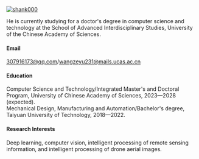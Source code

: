 

[![shank000](https://img.shields.io/badge/shank000-github-blue?logo=github)](https://github.com/shank000)

He is currently studying for a doctor's degree in computer science and technology at the School of Advanced Interdisciplinary Studies, University of the Chinese Academy of Sciences.

#### Email
307916173@qq.com/wangzeyu231@mails.ucas.ac.cn

#### Education
Computer Science and Technology/Integrated Master's and Doctoral Program, University of Chinese Academy of Sciences, 2023—2028 (expected).\
Mechanical Design, Manufacturing and Automation/Bachelor's degree, Taiyuan University of Technology, 2018—2022.

#### Research Interests
Deep learning, computer vision, intelligent processing of remote sensing information, and intelligent processing of drone aerial images.

